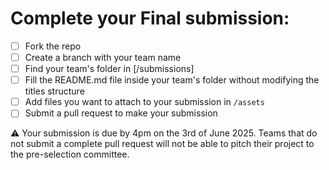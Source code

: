 # Complete your Final submission:
- [ ] Fork the repo
- [ ] Create a branch with your team name
- [ ] Find your team's folder in [/submissions]
- [ ] Fill the README.md file inside your team's folder without modifying the titles structure
- [ ] Add files you want to attach to your submission in `/assets`
- [ ] Submit a pull request to make your submission

⚠️ Your submission is due by 4pm on the 3rd of June 2025. Teams that do not submit a complete pull request will not be able to pitch their project to the pre-selection committee.


